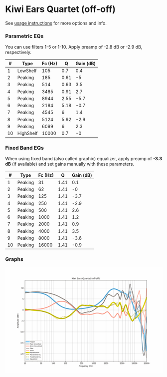# Kiwi Ears Quartet (off-off)
See [usage instructions](https://github.com/jaakkopasanen/AutoEq#usage) for more options and info.

### Parametric EQs
You can use filters 1-5 or 1-10. Apply preamp of -2.8 dB or -2.9 dB, respectively.

|   # | Type      |   Fc (Hz) |    Q |   Gain (dB) |
|-----|-----------|-----------|------|-------------|
|   1 | LowShelf  |       105 | 0.7  |         0.4 |
|   2 | Peaking   |       185 | 0.61 |        -5   |
|   3 | Peaking   |       514 | 0.63 |         3.5 |
|   4 | Peaking   |      3485 | 0.91 |         2.7 |
|   5 | Peaking   |      8944 | 2.55 |        -5.7 |
|   6 | Peaking   |      2184 | 5.18 |        -0.7 |
|   7 | Peaking   |      4545 | 6    |         1.4 |
|   8 | Peaking   |      5124 | 5.92 |        -2.9 |
|   9 | Peaking   |      6099 | 6    |         2.3 |
|  10 | HighShelf |     10000 | 0.7  |        -0   |

### Fixed Band EQs
When using fixed band (also called graphic) equalizer, apply preamp of **-3.3 dB** (if available) and set gains manually with these parameters.

|   # | Type    |   Fc (Hz) |    Q |   Gain (dB) |
|-----|---------|-----------|------|-------------|
|   1 | Peaking |        31 | 1.41 |         0.1 |
|   2 | Peaking |        62 | 1.41 |        -0   |
|   3 | Peaking |       125 | 1.41 |        -3.7 |
|   4 | Peaking |       250 | 1.41 |        -2.9 |
|   5 | Peaking |       500 | 1.41 |         2.6 |
|   6 | Peaking |      1000 | 1.41 |         1.2 |
|   7 | Peaking |      2000 | 1.41 |         0.9 |
|   8 | Peaking |      4000 | 1.41 |         3.5 |
|   9 | Peaking |      8000 | 1.41 |        -3.6 |
|  10 | Peaking |     16000 | 1.41 |        -0.9 |

### Graphs
![](./Kiwi%20Ears%20Quartet%20(off-off).png)

